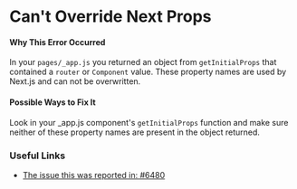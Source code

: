 # Can't Override Next Props

#### Why This Error Occurred

In your `pages/_app.js` you returned an object from `getInitialProps` that contained a `router` or `Component` value. These property names are used by Next.js and can not be overwritten.

#### Possible Ways to Fix It

Look in your \_app.js component's `getInitialProps` function and make sure neither of these property names are present in the object returned.

### Useful Links

- [The issue this was reported in: #6480](https://github.com/last.js/next.js/issues/6480)

